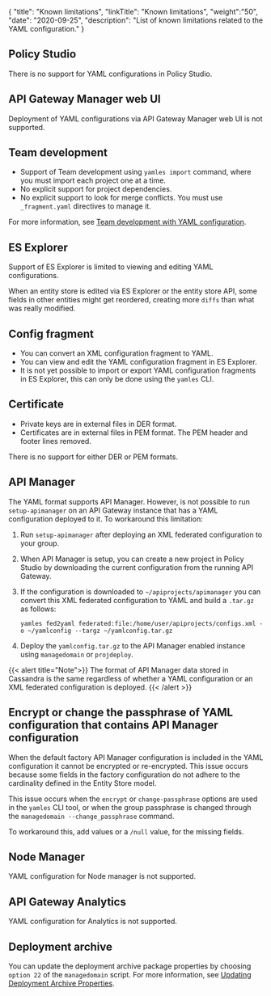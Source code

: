 {
"title": "Known limitations",
"linkTitle": "Known limitations",
"weight":"50",
"date": "2020-09-25",
"description": "List of known limitations related to the YAML configuration."
}

## Policy Studio

There is no support for YAML configurations in Policy Studio.

## API Gateway Manager web UI

Deployment of YAML configurations via API Gateway Manager web UI is not supported.

## Team development

* Support of Team development using `yamles import` command, where you must import each project one at a time.
* No explicit support for project dependencies.
* No explicit support to look for merge conflicts. You must use `_fragment.yaml` directives to manage it.

For more information, see [Team development with YAML configuration](/docs/apim_yamles/apim_yamles_references/yamles_team_development).

## ES Explorer

Support of ES Explorer is limited to viewing and editing YAML configurations.

When an entity store is edited via ES Explorer or the entity store API, some fields in other entities might get reordered, creating more `diffs` than what was really modified.

## Config fragment

* You can convert an XML configuration fragment to YAML.
* You can view and edit the YAML configuration fragment in ES Explorer.
* It is not yet possible to import or export YAML configuration fragments in ES Explorer, this can only be done using the `yamles` CLI.

## Certificate

* Private keys are in external files in DER format.
* Certificates are in external files in PEM format. The PEM header and footer lines removed.

There is no support for either DER or PEM formats.

## API Manager

The YAML format supports API Manager. However, is not possible to run `setup-apimanager` on an API Gateway instance that has a YAML configuration deployed to it. To workaround this limitation:

1. Run `setup-apimanager` after deploying an XML federated configuration to your group.
2. When API Manager is setup, you can create a new project in Policy Studio by downloading the current configuration from the running API Gateway.
3. If the configuration is downloaded to `~/apiprojects/apimanager` you can convert this XML federated configuration to YAML and build a `.tar.gz` as follows:

    ```
    yamles fed2yaml federated:file:/home/user/apiprojects/configs.xml -o ~/yamlconfig --targz ~/yamlconfig.tar.gz
    ```

4. Deploy the `yamlconfig.tar.gz` to the API Manager enabled instance using `managedomain` or `projdeploy`.

{{< alert title="Note">}}
The format of API Manager data stored in Cassandra is the same regardless of whether a YAML configuration or an XML federated configuration is deployed.
{{< /alert >}}

## Encrypt or change the passphrase of YAML configuration that contains API Manager configuration

When the default factory API Manager configuration is included in the YAML configuration it cannot be encrypted or re-encrypted. This issue occurs because some fields in the factory configuration do not adhere to the cardinality defined in the Entity Store model.

This issue occurs when the `encrypt` or `change-passphrase` options are used in the `yamles` CLI tool, or when the group passphrase is changed through the `managedomain --change_passphrase` command.

To workaround this, add values or a `/null` value, for the missing fields.

## Node Manager

YAML configuration for Node manager is not supported.

## API Gateway Analytics

YAML configuration for Analytics is not supported.

## Deployment archive

You can update the deployment archive package properties by choosing `option 22` of the `managedomain` script. For more information, see [Updating Deployment Archive Properties](/docs/apim_yamles/yamles_packaging_deployment/#updating-deployment-archive-properties).
